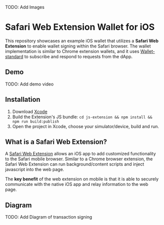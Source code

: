 TODO: Add Images

# Safari Web Extension Wallet for iOS

This repository showcases an example iOS wallet that utilizes a **Safari Web Extension** to enable wallet signing within the Safari browser. The wallet
implementation is similar to Chrome extension wallets, and it uses [Wallet-standard](https://github.com/solana-labs/wallet-standard/tree/master) to subscribe and respond to requests from the dApp.

## Demo

TODO: Add demo video

## Installation

1. Download [Xcode](https://developer.apple.com/xcode/)
2. Build the Extension's JS bundle: `cd js-extension && npm install && npm run build:publish`
3. Open the project in Xcode, choose your simulator/device, build and run.

## What is a Safari Web Extension?

A [Safari Web Extension](https://developer.apple.com/documentation/safariservices/safari_web_extensions) allows an iOS app to add customized functionality to
the Safari mobile browser. Similar to a Chrome browser extension, the Safari Web Extension can run background/content scripts and inject javascript into the web page.

The **key benefit** of the web extension on mobile is that it is able to securely communicate with the native iOS app and relay information to the web page.

## Diagram

TODO: Add Diagram of transaction signing

